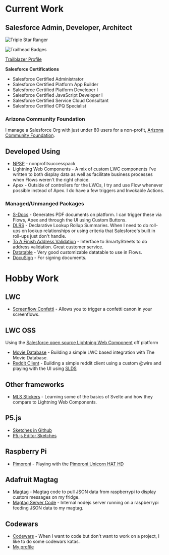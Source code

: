 # Current Work

## Salesforce Admin, Developer, Architect

![Triple Star Ranger](https://trailhead.salesforce.com/assets/ranks/triple-star-ranger-d4ed52fb8ec0280cecbeafa11b54ee4a75deae5f946113c6018a104e8a6939a6.png)

![Trailhead Badges](https://img.shields.io/badge/Trailhead%20Badges-338-green?logo=salesforce)

[Trailblazer Profile](https://trailblazer.me/id/jkenzer)

**Salesforce Certifications**

- Salesforce Certified Administrator
- Salesforce Certified Platform App Builder
- Salesforce Certified Platform Developer I
- Salesforce Certified JavaScript Developer I
- Salesforce Certified Service Cloud Consultant
- Salesforce Certified CPQ Specialist

### Arizona Community Foundation

I manage a Salesforce Org with just under 80 users for a non-profit, [Arizona Community Foundation](https://www.azfoundation.org).

## Developed Using

- [NPSP](https://github.com/SalesforceFoundation/NPSP) - nonprofitsuccesspack
- Lightning Web Components - A mix of custom LWC components I've written to both display data as well as facilitate business processes when Flows weren't the right choice.
- Apex - Outside of controllers for the LWCs, I try and use Flow whenever possible instead of Apex. I do have a few triggers and Invokable Actions.

### Managed/Unmanged Packages

- [S-Docs](https://www.sdocs.com/) - Generates PDF documents on platform. I can trigger these via Flows, Apex and through the UI using Custom Buttons.
- [DLRS](https://github.com/SFDO-Community/declarative-lookup-rollup-summaries) - Declarative Lookup Rollup Summaries. When I need to do roll-ups on lookup relationships or using criteria that Salesforce's built in roll-ups just don't handle.
- [To A Finish Address Validation](https://appexchange.salesforce.com/appxListingDetail?listingId=a0N300000059eEUEAY) - Interface to SmartyStreets to do address validation. Great customer service.
- [Datatable](https://unofficialsf.com/datatable-lightning-web-component-for-flow-screens-2/) - Very good customizable datatable to use in Flows.
- [DocuSign](https://www.docusign.com/) - For signing documents.

# Hobby Work

## LWC

- [Screenflow Confetti](https://github.com/jkenzer/lwc-confetti) - Allows you to trigger a confetti canon in your screenflows.

## LWC OSS

Using the [Salesforce open source Lightning Web Component](https://lwc.dev) off platform

- [Movie Database](https://github.com/jkenzer/lwc-movie-database) - Building a simple LWC based integration with The Movie Database.
- [Reddit Client](https://github.com/jkenzer/reddit-lwc) - Building a simple reddit client using a custom @wire and playing with the UI using [SLDS](https://www.lightningdesignsystem.com)

## Other frameworks

- [MLS Stickers](https://github.com/jkenzer/mls-stickers) - Learning some of the basics of Svelte and how they compare to Lightning Web Components.

## P5.js

- [Sketches in Github](https://jkenzer.github.io/)
- [P5.js Editor Sketches](https://editor.p5js.org/jkenzer/sketches)

## Raspberry Pi

- [Pimoroni](https://github.com/jkenzer/pimoroni) - Playing with the [Pimoroni Unicorn HAT HD](https://shop.pimoroni.com/products/unicorn-hat-hd)

## Adafruit Magtag

- [Magtag](https://github.com/jkenzer/magtag) - Magtag code to pull JSON data from raspberrypi to display custom messages on my fridge.
- [Magtag Server Code](https://github.com/jkenzer/magtag-server) - Internal nodejs server running on a raspberrypi feeding JSON data to my magtag.

## Codewars

- [Codewars](https://www.codewars.com/) - When I want to code but don't want to work on a project, I like to do some codewars katas.
- [My profile](https://www.codewars.com/users/jkenzer)
